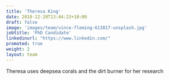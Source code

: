 ```yaml
---
title: 'Theresa King'
date: 2018-12-20T13:44:23+10:00
draft: false
image: 'images/team/vince-fleming-613817-unsplash.jpg'
jobtitle: 'PhD Candidate'
linkedinurl: "https://www.linkedin.com/"
promoted: true
weight: 2
layout: team
---
```


Theresa uses deepsea corals and the dirt burner for her research
